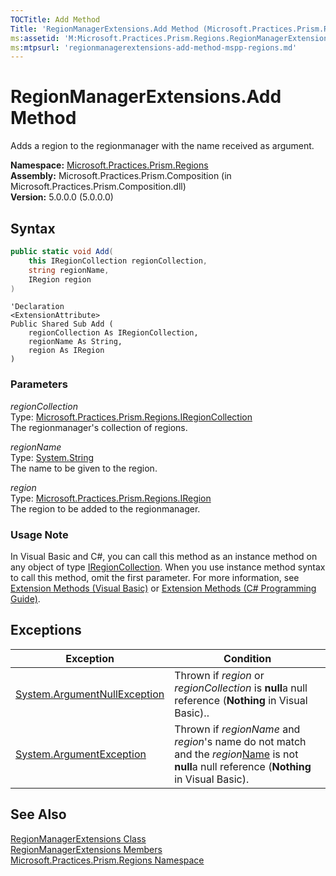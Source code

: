 ```yaml
---
TOCTitle: Add Method
Title: 'RegionManagerExtensions.Add Method (Microsoft.Practices.Prism.Regions)'
ms:assetid: 'M:Microsoft.Practices.Prism.Regions.RegionManagerExtensions.Add(Microsoft.Practices.Prism.Regions.IRegionCollection,System.String,Microsoft.Practices.Prism.Regions.IRegion)'
ms:mtpsurl: 'regionmanagerextensions-add-method-mspp-regions.md'
---
```



# RegionManagerExtensions.Add Method

Adds a region to the regionmanager with the name received as argument.

**Namespace:** [Microsoft.Practices.Prism.Regions](/patterns-practices/reference/mspp-regions-namespace)  
**Assembly:** Microsoft.Practices.Prism.Composition (in Microsoft.Practices.Prism.Composition.dll)  
**Version:** 5.0.0.0 (5.0.0.0)

## Syntax

```C#
public static void Add(
	this IRegionCollection regionCollection,
	string regionName,
	IRegion region
)
```

```VB
'Declaration
<ExtensionAttribute> 
Public Shared Sub Add ( 
	regionCollection As IRegionCollection,
	regionName As String,
	region As IRegion
)
```

### Parameters

_regionCollection_  
Type: [Microsoft.Practices.Prism.Regions.IRegionCollection](/patterns-practices/reference/iregioncollection-interface-mspp-regions)  
The regionmanager's collection of regions.

_regionName_  
Type: [System.String](http://msdn.microsoft.com/en-us/library/s1wwdcbf)  
The name to be given to the region.

_region_  
Type: [Microsoft.Practices.Prism.Regions.IRegion](/patterns-practices/reference/iregion-interface-mspp-regions)  
The region to be added to the regionmanager.

### Usage Note

In Visual Basic and C\#, you can call this method as an instance method on any object of type [IRegionCollection](/patterns-practices/reference/iregioncollection-interface-mspp-regions). When you use instance method syntax to call this method, omit the first parameter. For more information, see [Extension Methods (Visual Basic)](http://msdn.microsoft.com/en-us/library/bb384936.aspx) or [Extension Methods (C\# Programming Guide)](http://msdn.microsoft.com/en-us/library/bb383977.aspx).

## Exceptions


| Exception                                                                             | Condition                                                                                                                                                                                                                  |
|---------------------------------------------------------------------------------------|----------------------------------------------------------------------------------------------------------------------------------------------------------------------------------------------------------------------------|
| [System.ArgumentNullException](http://msdn.microsoft.com/en-us/library/27426hcy) | Thrown if _region_ or _regionCollection_ is **null**a null reference (**Nothing** in Visual Basic)..                                                                                                                      |
| [System.ArgumentException](http://msdn.microsoft.com/en-us/library/3w1b3114)     | Thrown if _regionName_ and _region_'s name do not match and the _region_[Name](/patterns-practices/reference/iregion-name-property-mspp-regions) is not **null**a null reference (**Nothing** in Visual Basic). |

## See Also

[RegionManagerExtensions Class](/patterns-practices/reference/regionmanagerextensions-class-mspp-regions)  
[RegionManagerExtensions Members](/patterns-practices/reference/regionmanagerextensions-members-mspp-regions)  
[Microsoft.Practices.Prism.Regions Namespace](/patterns-practices/reference/mspp-regions-namespace)  